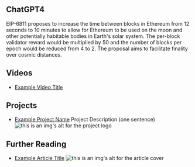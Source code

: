 ## ChatGPT4

EIP-6811 proposes to increase the time between blocks in Ethereum from 12 seconds to 10 minutes to allow for Ethereum to be used on the moon and other potentially habitable bodies in Earth's solar system. The per-block validator reward would be multiplied by 50 and the number of blocks per epoch would be reduced from 4 to 2. The proposal aims to facilitate finality over cosmic distances.

## Videos

- [Example Video Title](https://www.youtube.com/watch?v=TDGq4aeevgY)

## Projects

- [Example Project Name](https://xxxx.xxx/xxxxx) Project Description (one sentence) ![this is an img's alt for the project logo](https://xxxx.xxx/project-logo.xxx)

## Further Reading

- [Example Article Title](https://xxxx.xxx/xxxxx) ![this is an img's alt for the article cover](https://xxxx.xxx/article-cover.xxx)
